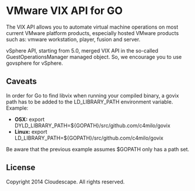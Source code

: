 # VMware VIX API for GO

The VIX API allows you to automate virtual machine operations on most current VMware platform products, especially hosted VMware products such as: vmware workstation, player, fusion and server. 

vSphere API, starting from 5.0, merged VIX API in the so-called GuestOperationsManager managed object. So, we encourage you to use govsphere for vSphere.

## Caveats
In order for Go to find libvix when running your compiled binary, a govix path has to be added to the LD_LIBRARY_PATH environment variable. Example:

* **OSX:** export DYLD_LIBRARY_PATH=${GOPATH}/src/github.com/c4milo/govix
* **Linux:** export LD_LIBRARY_PATH=${GOPATH}/src/github.com/c4milo/govix

Be aware that the previous example assumes $GOPATH only has a path set.


## License
Copyright 2014 Cloudescape. All rights reserved.
